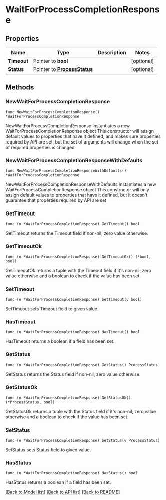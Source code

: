 # WaitForProcessCompletionResponse

## Properties

Name | Type | Description | Notes
------------ | ------------- | ------------- | -------------
**Timeout** | Pointer to **bool** |  | [optional] 
**Status** | Pointer to [**ProcessStatus**](ProcessStatus.md) |  | [optional] 

## Methods

### NewWaitForProcessCompletionResponse

`func NewWaitForProcessCompletionResponse() *WaitForProcessCompletionResponse`

NewWaitForProcessCompletionResponse instantiates a new WaitForProcessCompletionResponse object
This constructor will assign default values to properties that have it defined,
and makes sure properties required by API are set, but the set of arguments
will change when the set of required properties is changed

### NewWaitForProcessCompletionResponseWithDefaults

`func NewWaitForProcessCompletionResponseWithDefaults() *WaitForProcessCompletionResponse`

NewWaitForProcessCompletionResponseWithDefaults instantiates a new WaitForProcessCompletionResponse object
This constructor will only assign default values to properties that have it defined,
but it doesn't guarantee that properties required by API are set

### GetTimeout

`func (o *WaitForProcessCompletionResponse) GetTimeout() bool`

GetTimeout returns the Timeout field if non-nil, zero value otherwise.

### GetTimeoutOk

`func (o *WaitForProcessCompletionResponse) GetTimeoutOk() (*bool, bool)`

GetTimeoutOk returns a tuple with the Timeout field if it's non-nil, zero value otherwise
and a boolean to check if the value has been set.

### SetTimeout

`func (o *WaitForProcessCompletionResponse) SetTimeout(v bool)`

SetTimeout sets Timeout field to given value.

### HasTimeout

`func (o *WaitForProcessCompletionResponse) HasTimeout() bool`

HasTimeout returns a boolean if a field has been set.

### GetStatus

`func (o *WaitForProcessCompletionResponse) GetStatus() ProcessStatus`

GetStatus returns the Status field if non-nil, zero value otherwise.

### GetStatusOk

`func (o *WaitForProcessCompletionResponse) GetStatusOk() (*ProcessStatus, bool)`

GetStatusOk returns a tuple with the Status field if it's non-nil, zero value otherwise
and a boolean to check if the value has been set.

### SetStatus

`func (o *WaitForProcessCompletionResponse) SetStatus(v ProcessStatus)`

SetStatus sets Status field to given value.

### HasStatus

`func (o *WaitForProcessCompletionResponse) HasStatus() bool`

HasStatus returns a boolean if a field has been set.


[[Back to Model list]](../README.md#documentation-for-models) [[Back to API list]](../README.md#documentation-for-api-endpoints) [[Back to README]](../README.md)


